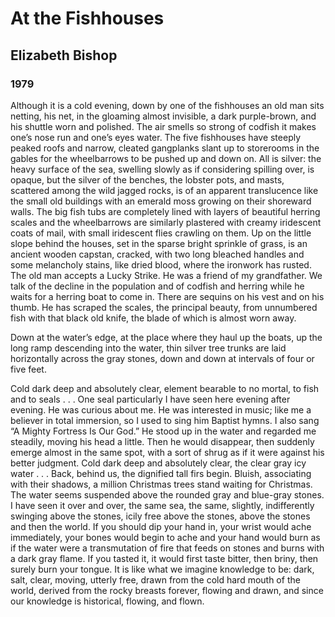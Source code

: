 # At the Fishhouses
## Elizabeth Bishop
### 1979

Although it is a cold evening,
down by one of the fishhouses
an old man sits netting,
his net, in the gloaming almost invisible,
a dark purple-brown,
and his shuttle worn and polished.
The air smells so strong of codfish
it makes one’s nose run and one’s eyes water.
The five fishhouses have steeply peaked roofs
and narrow, cleated gangplanks slant up
to storerooms in the gables
for the wheelbarrows to be pushed up and down on.
All is silver: the heavy surface of the sea,
swelling slowly as if considering spilling over,
is opaque, but the silver of the benches,
the lobster pots, and masts, scattered
among the wild jagged rocks,
is of an apparent translucence
like the small old buildings with an emerald moss
growing on their shoreward walls.
The big fish tubs are completely lined
with layers of beautiful herring scales
and the wheelbarrows are similarly plastered
with creamy iridescent coats of mail,
with small iridescent flies crawling on them.
Up on the little slope behind the houses,
set in the sparse bright sprinkle of grass,
is an ancient wooden capstan,
cracked, with two long bleached handles
and some melancholy stains, like dried blood,
where the ironwork has rusted.
The old man accepts a Lucky Strike.
He was a friend of my grandfather.
We talk of the decline in the population
and of codfish and herring
while he waits for a herring boat to come in.
There are sequins on his vest and on his thumb.
He has scraped the scales, the principal beauty,
from unnumbered fish with that black old knife,
the blade of which is almost worn away.

Down at the water’s edge, at the place
where they haul up the boats, up the long ramp
descending into the water, thin silver
tree trunks are laid horizontally
across the gray stones, down and down
at intervals of four or five feet.

Cold dark deep and absolutely clear,
element bearable to no mortal,
to fish and to seals . . . One seal particularly
I have seen here evening after evening.
He was curious about me. He was interested in music;
like me a believer in total immersion,
so I used to sing him Baptist hymns.
I also sang “A Mighty Fortress Is Our God.”
He stood up in the water and regarded me
steadily, moving his head a little.
Then he would disappear, then suddenly emerge
almost in the same spot, with a sort of shrug
as if it were against his better judgment.
Cold dark deep and absolutely clear,
the clear gray icy water . . . Back, behind us,
the dignified tall firs begin.
Bluish, associating with their shadows,
a million Christmas trees stand
waiting for Christmas. The water seems suspended
above the rounded gray and blue-gray stones.
I have seen it over and over, the same sea, the same,
slightly, indifferently swinging above the stones,
icily free above the stones,
above the stones and then the world.
If you should dip your hand in,
your wrist would ache immediately,
your bones would begin to ache and your hand would burn
as if the water were a transmutation of fire
that feeds on stones and burns with a dark gray flame.
If you tasted it, it would first taste bitter,
then briny, then surely burn your tongue.
It is like what we imagine knowledge to be:
dark, salt, clear, moving, utterly free,
drawn from the cold hard mouth
of the world, derived from the rocky breasts
forever, flowing and drawn, and since
our knowledge is historical, flowing, and flown.  
